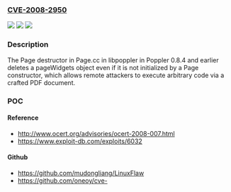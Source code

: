 ### [CVE-2008-2950](https://cve.mitre.org/cgi-bin/cvename.cgi?name=CVE-2008-2950)
![](https://img.shields.io/static/v1?label=Product&message=n%2Fa&color=blue)
![](https://img.shields.io/static/v1?label=Version&message=n%2Fa&color=blue)
![](https://img.shields.io/static/v1?label=Vulnerability&message=n%2Fa&color=brighgreen)

### Description

The Page destructor in Page.cc in libpoppler in Poppler 0.8.4 and earlier deletes a pageWidgets object even if it is not initialized by a Page constructor, which allows remote attackers to execute arbitrary code via a crafted PDF document.

### POC

#### Reference
- http://www.ocert.org/advisories/ocert-2008-007.html
- https://www.exploit-db.com/exploits/6032

#### Github
- https://github.com/mudongliang/LinuxFlaw
- https://github.com/oneoy/cve-

